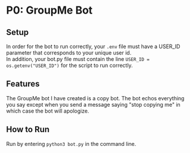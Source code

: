 # P0: GroupMe Bot

## Setup

In order for the bot to run correctly, your `.env` file must have a USER_ID parameter that corresponds to your unique user id.  
In addition, your bot.py file must contain the line `USER_ID = os.getenv("USER_ID")` for the script to run correctly.

## Features

The GroupMe bot I have created is a copy bot. The bot echos everything you say except when you send a message saying "stop copying me" in which case the bot will apologize.

## How to Run

Run by entering `python3 bot.py` in the command line.
